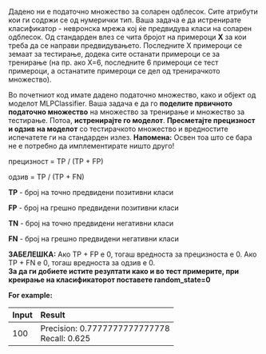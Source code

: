 Дадено ни е податочно множество за соларен одблесок. Сите атрибути кои ги содржи се од нумерички тип. Ваша задача е да истренирате класификатор - невронска мрежа кој ќе предвидува класи на соларен одблесок. Од стандарден влез се чита бројот на примероци **X** за кои треба да се направи предвидувањето. Последните X примероци се земаат за тестирање, додека сите останати примероци се за тренирање (на пр. ако X=6, последните 6 примероци се тест примероци, а останатите примероци се дел од тренирачкото множество). 

Во почетниот код имате дадено податочно множество, како и објект од моделот MLPClassifier. Ваша задача е да го **поделите првичното податочно множество** на множество за тренирање и множество за тестирање. Потоа, **истренирајте го моделот**. **Пресметајте прецизност и одзив на моделот** со тестирачкото множество и вредностите испечатете ги на стандарден излез. **Напомена:** Освен тоа што се бара не е потребно да имплементирате ништо друго!

прецизност = TP / (TP + FP)

одзив = TP / (TP + FN)


**TP** - број на точно предвидени позитивни класи

**FP** - број на грешно предвидени позитивни класи

**TN** - број на точно предвидени негативни класи

**FN** - број на грешно предвидени негативни класи


**ЗАБЕЛЕШКА:** Ако TP + FP е 0, тогаш вредноста за прецизноста е 0. Ако TP + FN е 0, тогаш вредноста за одзив е 0.<br>
**За да ги добиете истите резултати како и во тест примерите, при креирање на класификаторот поставете random_state=0**

**For example:**

| Input         | Result                                          |
|:--------------|:------------------------------------------------|
| 100           | Precision: 0.7777777777777778<br/>Recall: 0.625 |
